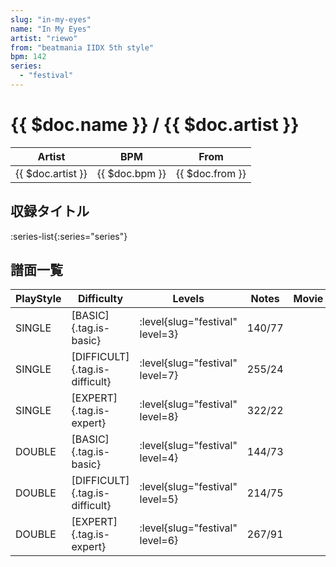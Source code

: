```yaml
---
slug: "in-my-eyes"
name: "In My Eyes"
artist: "riewo"
from: "beatmania IIDX 5th style"
bpm: 142
series:
  - "festival"
---
```


# {{ $doc.name }} / {{ $doc.artist }}

|Artist|BPM|From|
|------|---|----|
|{{ $doc.artist }}|{{ $doc.bpm }}|{{ $doc.from }}|

## 収録タイトル

:series-list{:series="series"}

## 譜面一覧

|PlayStyle|Difficulty|Levels|Notes|Movie|
|---------|----------|------|-----|-----|
|SINGLE|[BASIC]{.tag.is-basic}|<div class="field is-grouped is-grouped-multiline"> :level{slug="festival" level=3}</div>|140/77||
|SINGLE|[DIFFICULT]{.tag.is-difficult}|<div class="field is-grouped is-grouped-multiline"> :level{slug="festival" level=7}</div>|255/24||
|SINGLE|[EXPERT]{.tag.is-expert}|<div class="field is-grouped is-grouped-multiline"> :level{slug="festival" level=8}</div>|322/22||
|DOUBLE|[BASIC]{.tag.is-basic}|<div class="field is-grouped is-grouped-multiline"> :level{slug="festival" level=4}</div>|144/73||
|DOUBLE|[DIFFICULT]{.tag.is-difficult}|<div class="field is-grouped is-grouped-multiline"> :level{slug="festival" level=5}</div>|214/75||
|DOUBLE|[EXPERT]{.tag.is-expert}|<div class="field is-grouped is-grouped-multiline"> :level{slug="festival" level=6}</div>|267/91||
